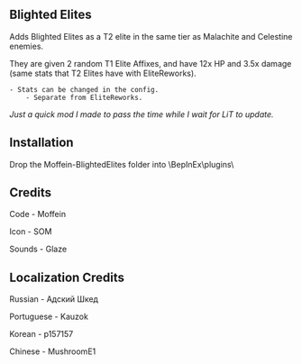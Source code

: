 ## Blighted Elites

Adds Blighted Elites as a T2 elite in the same tier as Malachite and Celestine enemies.

They are given 2 random T1 Elite Affixes, and have 12x HP and 3.5x damage (same stats that T2 Elites have with EliteReworks).

	- Stats can be changed in the config.
		- Separate from EliteReworks.

*Just a quick mod I made to pass the time while I wait for LiT to update.*

## Installation

Drop the Moffein-BlightedElites folder into \BepInEx\plugins\

## Credits

Code - Moffein

Icon - SOM

Sounds - Glaze

## Localization Credits

Russian - Адский Шкед

Portuguese - Kauzok

Korean - p157157

Chinese - MushroomE1